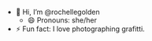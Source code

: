 - 👋 Hi, I’m @rochellegolden
   - 😄 Pronouns: she/her
- ⚡ Fun fact: I love photographing grafitti.

<!---
rochellegolden/rochellegolden is a ✨ special ✨ repository because its `README.md` (this file) appears on your GitHub profile.
You can click the Preview link to take a look at your changes.
--->
